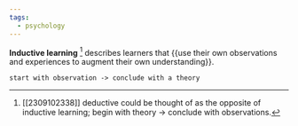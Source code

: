 ```yaml
---
tags:
  - psychology
---
```

**Inductive learning** [^1] describes learners that {{use their own observations and experiences to augment their own understanding}}.
```
start with observation -> conclude with a theory
```
<!--SR:!2024-01-07,4,270-->

[^1]: [[2309102338]] deductive could be thought of as the opposite of inductive learning; begin with theory → conclude with observations.